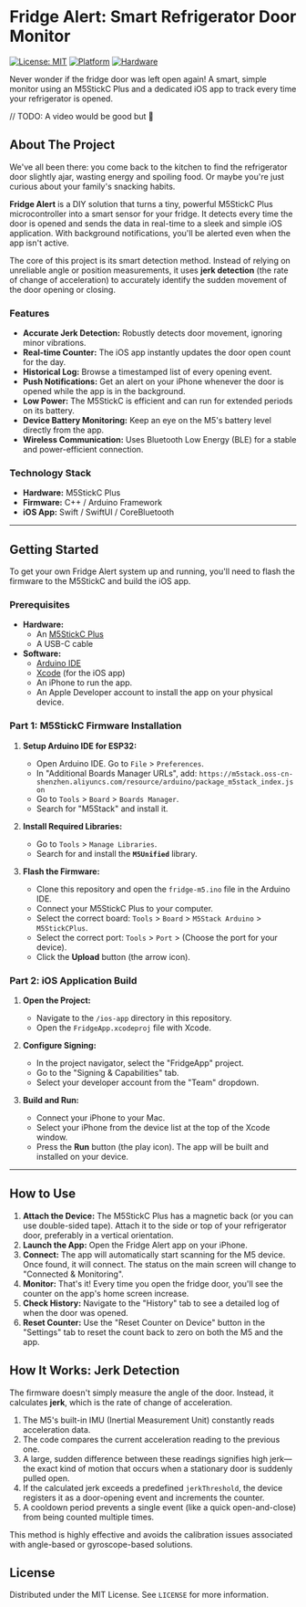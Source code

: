 # Fridge Alert: Smart Refrigerator Door Monitor

[![License: MIT](https://img.shields.io/badge/License-MIT-yellow.svg)](https://opensource.org/licenses/MIT)
[![Platform](https://img.shields.io/badge/platform-iOS-lightgrey.svg)]()
[![Hardware](https://img.shields.io/badge/hardware-M5StickC%20Plus-orange.svg)]()

Never wonder if the fridge door was left open again! A smart, simple monitor using an M5StickC Plus and a dedicated iOS app to track every time your refrigerator is opened.

// TODO: A video would be good but 🍗

## About The Project

We've all been there: you come back to the kitchen to find the refrigerator door slightly ajar, wasting energy and spoiling food. Or maybe you're just curious about your family's snacking habits.

**Fridge Alert** is a DIY solution that turns a tiny, powerful M5StickC Plus microcontroller into a smart sensor for your fridge. It detects every time the door is opened and sends the data in real-time to a sleek and simple iOS application. With background notifications, you'll be alerted even when the app isn't active.

The core of this project is its smart detection method. Instead of relying on unreliable angle or position measurements, it uses **jerk detection** (the rate of change of acceleration) to accurately identify the sudden movement of the door opening or closing.

### Features

*   **Accurate Jerk Detection:** Robustly detects door movement, ignoring minor vibrations.
*   **Real-time Counter:** The iOS app instantly updates the door open count for the day.
*   **Historical Log:** Browse a timestamped list of every opening event.
*   **Push Notifications:** Get an alert on your iPhone whenever the door is opened while the app is in the background.
*   **Low Power:** The M5StickC is efficient and can run for extended periods on its battery.
*   **Device Battery Monitoring:** Keep an eye on the M5's battery level directly from the app.
*   **Wireless Communication:** Uses Bluetooth Low Energy (BLE) for a stable and power-efficient connection.

### Technology Stack

*   **Hardware:** M5StickC Plus
*   **Firmware:** C++ / Arduino Framework
*   **iOS App:** Swift / SwiftUI / CoreBluetooth

---

## Getting Started

To get your own Fridge Alert system up and running, you'll need to flash the firmware to the M5StickC and build the iOS app.

### Prerequisites

*   **Hardware:**
    *   An [M5StickC Plus](https://shop.m5stack.com/products/m5stickc-plus-esp32-pico-mini-iot-development-kit)
    *   A USB-C cable
*   **Software:**
    *   [Arduino IDE](https://www.arduino.cc/en/software)
    *   [Xcode](https://developer.apple.com/xcode/) (for the iOS app)
    *   An iPhone to run the app.
    *   An Apple Developer account to install the app on your physical device.

### Part 1: M5StickC Firmware Installation

1.  **Setup Arduino IDE for ESP32:**
    *   Open Arduino IDE. Go to `File` > `Preferences`.
    *   In "Additional Boards Manager URLs", add: `https://m5stack.oss-cn-shenzhen.aliyuncs.com/resource/arduino/package_m5stack_index.json`
    *   Go to `Tools` > `Board` > `Boards Manager`.
    *   Search for "M5Stack" and install it.

2.  **Install Required Libraries:**
    *   Go to `Tools` > `Manage Libraries`.
    *   Search for and install the **`M5Unified`** library.

3.  **Flash the Firmware:**
    *   Clone this repository and open the `fridge-m5.ino` file in the Arduino IDE.
    *   Connect your M5StickC Plus to your computer.
    *   Select the correct board: `Tools` > `Board` > `M5Stack Arduino` > `M5StickCPlus`.
    *   Select the correct port: `Tools` > `Port` > (Choose the port for your device).
    *   Click the **Upload** button (the arrow icon).

### Part 2: iOS Application Build

1.  **Open the Project:**
    *   Navigate to the `/ios-app` directory in this repository.
    *   Open the `FridgeApp.xcodeproj` file with Xcode.

2.  **Configure Signing:**
    *   In the project navigator, select the "FridgeApp" project.
    *   Go to the "Signing & Capabilities" tab.
    *   Select your developer account from the "Team" dropdown.

3.  **Build and Run:**
    *   Connect your iPhone to your Mac.
    *   Select your iPhone from the device list at the top of the Xcode window.
    *   Press the **Run** button (the play icon). The app will be built and installed on your device.

---

## How to Use

1.  **Attach the Device:** The M5StickC Plus has a magnetic back (or you can use double-sided tape). Attach it to the side or top of your refrigerator door, preferably in a vertical orientation.
2.  **Launch the App:** Open the Fridge Alert app on your iPhone.
3.  **Connect:** The app will automatically start scanning for the M5 device. Once found, it will connect. The status on the main screen will change to "Connected & Monitoring".
4.  **Monitor:** That's it! Every time you open the fridge door, you'll see the counter on the app's home screen increase.
5.  **Check History:** Navigate to the "History" tab to see a detailed log of when the door was opened.
6.  **Reset Counter:** Use the "Reset Counter on Device" button in the "Settings" tab to reset the count back to zero on both the M5 and the app.

## How It Works: Jerk Detection

The firmware doesn't simply measure the angle of the door. Instead, it calculates **jerk**, which is the rate of change of acceleration.

1.  The M5's built-in IMU (Inertial Measurement Unit) constantly reads acceleration data.
2.  The code compares the current acceleration reading to the previous one.
3.  A large, sudden difference between these readings signifies high jerk—the exact kind of motion that occurs when a stationary door is suddenly pulled open.
4.  If the calculated jerk exceeds a predefined `jerkThreshold`, the device registers it as a door-opening event and increments the counter.
5.  A cooldown period prevents a single event (like a quick open-and-close) from being counted multiple times.

This method is highly effective and avoids the calibration issues associated with angle-based or gyroscope-based solutions.

## License

Distributed under the MIT License. See `LICENSE` for more information.